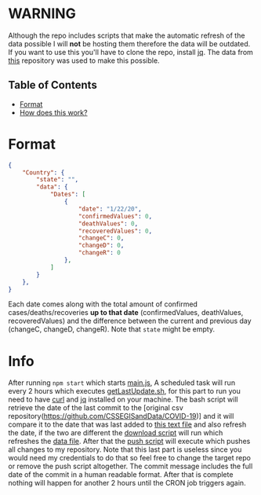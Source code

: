# WARNING
Although the repo includes scripts that make the automatic refresh of the data possible I will **not** be hosting them therefore the
data will be outdated. If you want to use this you'll have to clone the repo, install [jq](https://stedolan.github.io/jq/download/).
The data from [this](https://github.com/CSSEGISandData/COVID-19/tree/master/csse_covid_19_data) repository was used to make this possible.

## Table of Contents

- [Format](#Format)
- [How does this work?](#Info)

# Format

```JSON
{
    "Country": {
        "state": "",
        "data": {
            "Dates": [
                {
                    "date": "1/22/20",
                    "confirmedValues": 0,
                    "deathValues": 0,
                    "recoveredValues": 0,
                    "changeC": 0,
                    "changeD": 0,
                    "changeR": 0
                },
            ]
        }
    },
}
```

Each date comes along with the total amount of confirmed cases/deaths/recoveries **up to that date** (confirmedValues, deathValues, recoveredValues) and the difference between the current and previous day (changeC, changeD, changeR). Note that ``state`` might be empty.

# Info

After running ``npm start`` which starts [main.js](https://github.com/AntoniosBarotsis/covid19TimeSeriesJSON/blob/master/src/main.js),
A scheduled task will run every 2 hours which executes [getLastUpdate.sh](https://github.com/AntoniosBarotsis/covid19TimeSeriesJSON/blob/master/src/getLastUpdate.sh), for this part to run you need to have [curl](https://github.com/curl/curl) and [jq](https://github.com/stedolan/jq) installed on your machine. The bash script will retrieve the date of the last commit to the [original csv repository(https://github.com/CSSEGISandData/COVID-19)] and it will compare it to the date that was last added to [this text file](https://github.com/AntoniosBarotsis/covid19TimeSeriesJSON/blob/master/src/lastUpdate.txt) and also refresh the date, if the two are different
the [download script](https://github.com/AntoniosBarotsis/covid19TimeSeriesJSON/blob/master/src/app.js) will run which refreshes the [data file](https://github.com/AntoniosBarotsis/covid19TimeSeriesJSON/blob/master/data/timeSeriesCovid19.json). After that the [push script](https://github.com/AntoniosBarotsis/covid19TimeSeriesJSON/blob/master/src/push.js) will execute which pushes all changes to my repository. Note that this last part is useless since you would need my credentials to do that so feel free to change the target repo or remove the push script altogether. The commit message includes the full date of the commit in a human readable format. After that is complete nothing will happen for another 2 hours until the CRON job triggers again.